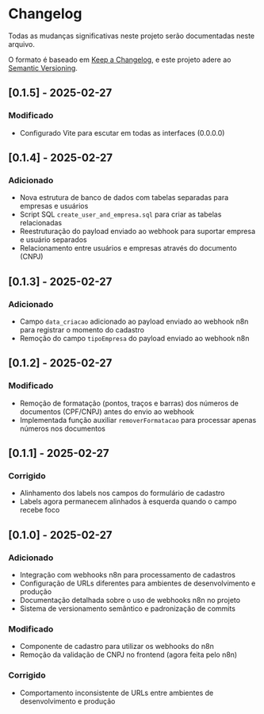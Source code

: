 # Changelog

Todas as mudanças significativas neste projeto serão documentadas neste arquivo.

O formato é baseado em [Keep a Changelog](https://keepachangelog.com/en/1.0.0/),
e este projeto adere ao [Semantic Versioning](https://semver.org/spec/v2.0.0.html).

## [0.1.5] - 2025-02-27

### Modificado
- Configurado Vite para escutar em todas as interfaces (0.0.0.0)

## [0.1.4] - 2025-02-27

### Adicionado
- Nova estrutura de banco de dados com tabelas separadas para empresas e usuários
- Script SQL `create_user_and_empresa.sql` para criar as tabelas relacionadas
- Reestruturação do payload enviado ao webhook para suportar empresa e usuário separados
- Relacionamento entre usuários e empresas através do documento (CNPJ)


## [0.1.3] - 2025-02-27

### Adicionado
- Campo `data_criacao` adicionado ao payload enviado ao webhook n8n para registrar o momento do cadastro
- Remoção do campo `tipoEmpresa` do payload enviado ao webhook n8n


## [0.1.2] - 2025-02-27

### Modificado
- Remoção de formatação (pontos, traços e barras) dos números de documentos (CPF/CNPJ) antes do envio ao webhook
- Implementada função auxiliar `removerFormatacao` para processar apenas números nos documentos


## [0.1.1] - 2025-02-27

### Corrigido
- Alinhamento dos labels nos campos do formulário de cadastro
- Labels agora permanecem alinhados à esquerda quando o campo recebe foco


## [0.1.0] - 2025-02-27

### Adicionado
- Integração com webhooks n8n para processamento de cadastros
- Configuração de URLs diferentes para ambientes de desenvolvimento e produção
- Documentação detalhada sobre o uso de webhooks n8n no projeto
- Sistema de versionamento semântico e padronização de commits

### Modificado
- Componente de cadastro para utilizar os webhooks do n8n
- Remoção da validação de CNPJ no frontend (agora feita pelo n8n)

### Corrigido
- Comportamento inconsistente de URLs entre ambientes de desenvolvimento e produção